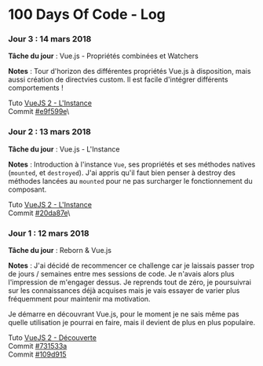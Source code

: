 # 100 Days Of Code - Log

### Jour 3 : 14 mars 2018

**Tâche du jour** : Vue.js - Propriétés combinées et Watchers

**Notes** : Tour d'horizon des différentes propriétés Vue.js à disposition, mais aussi création de directvies custom. Il est facile d'intégrer différents comportements !

Tuto [VueJS 2 - L'Instance](https://www.grafikart.fr/formations/vuejs/directives)\
Commit [#e9f599e](https://github.com/hugodessomme/100-days-of-code/commit/e9f599eab31c764d8da2483389a67bb79d87b411)\

### Jour 2 : 13 mars 2018

**Tâche du jour** : Vue.js - L'Instance

**Notes** : Introduction à l'instance `Vue`, ses propriétés et ses méthodes natives (`mounted`, et `destroyed`). J'ai appris qu'il faut bien penser à destroy des méthodes lancées au `mounted` pour ne pas surcharger le fonctionnement du composant.

Tuto [VueJS 2 - L'Instance](https://www.grafikart.fr/formations/vuejs/instance)\
Commit [#20da87e](https://github.com/hugodessomme/100-days-of-code/commit/20da87ecba4e17f4739fd073be336f4b90eb6616)\

### Jour 1 : 12 mars 2018

**Tâche du jour** : Reborn & Vue.js

**Notes** : J'ai décidé de recommencer ce challenge car je laissais passer trop de jours / semaines entre mes sessions de code. Je n'avais alors plus l'impression de m'engager dessus. Je reprends tout de zéro, je poursuivrai sur les connaissances déjà acquises mais je vais essayer de varier plus fréquemment pour maintenir ma motivation.

Je démarre en découvrant Vue.js, pour le moment je ne sais même pas quelle utilisation je pourrai en faire, mais il devient de plus en plus populaire.

Tuto [VueJS 2 - Découverte](https://www.grafikart.fr/formations/vuejs/decouverte)\
Commit [#731533a](https://github.com/hugodessomme/100-days-of-code/commit/731533a6b653bd542e8c753c1eed8e6ffc97e7f1)\
Commit [#109d915](https://github.com/hugodessomme/100-days-of-code/commit/109d915d805f12ee96b4cb1dc4b16a73ec0c5b1b)